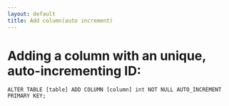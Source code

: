 ```yaml
---
layout: default
title: Add column(auto increment)
---
```


# Adding a column with an unique, auto-incrementing ID:

`ALTER TABLE [table] ADD COLUMN [column] int NOT NULL AUTO_INCREMENT PRIMARY KEY;`
